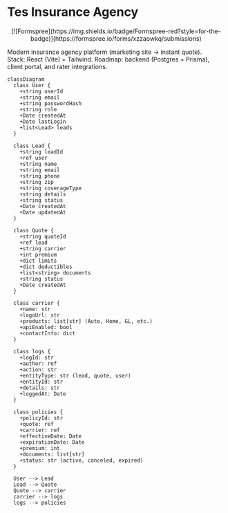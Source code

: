 


# Tes Insurance Agency

<p align="center">
  [![Formspree](https://img.shields.io/badge/Formspree-red?style=for-the-badge)](https://formspree.io/forms/xzzaowkq/submissions)
</p>



Modern insurance agency platform (marketing site → instant quote).  
Stack: React (Vite) + Tailwind. Roadmap: backend (Postgres + Prisma), client portal, and rater integrations.


```mermaid
classDiagram
  class User {
    +string userId
    +string email
    +string passwordHash
    +string role
    +Date createdAt
    +Date lastLogin
    +list<Lead> leads
  }

  class Lead {
    +string leadId
    +ref user
    +string name
    +string email
    +string phone
    +string zip
    +string coverageType
    +string details
    +string status
    +Date createdAt
    +Date updatedAt
  }

  class Quote {
    +string quoteId
    +ref lead
    +string carrier
    +int premium
    +dict limits
    +dict deductibles
    +list<string> documents
    +string status
    +Date createdAt
  }

  class carrier {
    +name: str
    +logoUrl: str
    +products: list[str] (Auto, Home, GL, etc.)
    +apiEnabled: bool
    +contactInfo: dict
  }

  class logs {
    +logId: str
    +author: ref
    +action: str
    +entityType: str (lead, quote, user)
    +entityId: str
    +details: str
    +loggedAt: Date
  }

  class policies {
    +policyId: str
    +quote: ref
    +carrier: ref
    +effectiveDate: Date
    +expirationDate: Date
    +premium: int
    +documents: list[str]
    +status: str (active, canceled, expired)
  }

  User --> Lead
  Lead --> Quote
  Quote --> carrier
  carrier --> logs
  logs --> policies

